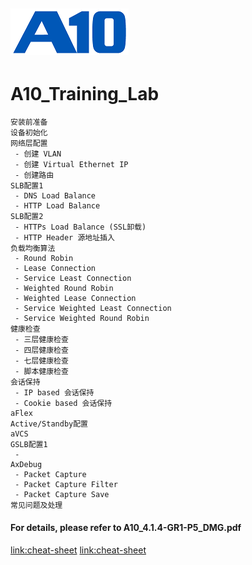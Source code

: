 ![](/Images/A10-NewLogos-Blue-NoReg-RGB-50.png)
---

# A10_Training_Lab
```
安装前准备
设备初始化
网络层配置
 - 创建 VLAN
 - 创建 Virtual Ethernet IP
 - 创建路由
SLB配置1
 - DNS Load Balance
 - HTTP Load Balance
SLB配置2
 - HTTPs Load Balance (SSL卸载)
 - HTTP Header 源地址插入
负载均衡算法
 - Round Robin
 - Lease Connection
 - Service Least Connection
 - Weighted Round Robin
 - Weighted Lease Connection
 - Service Weighted Least Connection
 - Service Weighted Round Robin
健康检查
 - 三层健康检查
 - 四层健康检查
 - 七层健康检查
 - 脚本健康检查
会话保持
 - IP based 会话保持
 - Cookie based 会话保持
aFlex
Active/Standby配置
aVCS
GSLB配置1
 - 
AxDebug
 - Packet Capture
 - Packet Capture Filter
 - Packet Capture Save
常见问题及处理
```

#### For details, please refer to A10_4.1.4-GR1-P5_DMG.pdf
[link:cheat-sheet](https://www.interviewbit.com/markdown-cheat-sheet/#text-styles)
[link:cheat-sheet](https://www.markdownguide.org/cheat-sheet/)
